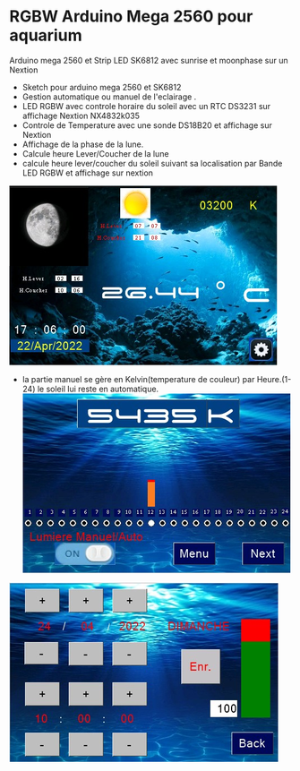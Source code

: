# RGBW Arduino Mega 2560 pour aquarium
Arduino mega 2560 et Strip LED SK6812 avec sunrise et moonphase sur un Nextion
- Sketch pour arduino mega 2560 et SK6812
- Gestion automatique ou manuel de l'eclairage .
- LED RGBW avec controle horaire du soleil avec un RTC DS3231 sur affichage Nextion NX4832k035
- Controle de Temperature avec une sonde DS18B20 et affichage sur Nextion
- Affichage de la phase de la lune.
- Calcule heure Lever/Coucher de la lune
- calcule heure lever/coucher du soleil suivant sa localisation par Bande LED RGBW et affichage sur nextion
  
![alt text](https://github.com/australopitheque/RGBW-arduino-for-aquarium/blob/main/ecran%20aquarium%20fini.jpg)
- la partie manuel se gère en Kelvin(temperature de couleur) par Heure.(1-24)
  le soleil lui reste en automatique.
![alt text](https://github.com/australopitheque/RGBW-arduino-for-aquarium/blob/main/kelvin%20reglage.jpg)

![alt text](https://github.com/australopitheque/RGBW-arduino-for-aquarium/blob/main/reglage%20heure.jpg)
